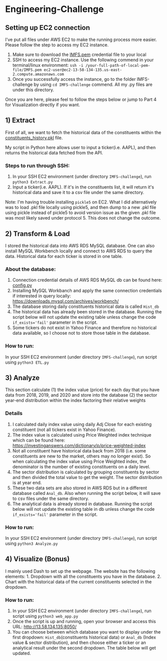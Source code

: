 # Engineering-Challenge


## Setting up EC2 connection
I've put all files under AWS EC2 to make the running process more easier. Please follow the step to access my EC2 instance.
  1. Make sure to download the [IMFS.pem](https://github.com/liangblairshi/Engineering-Challenge/blob/a8ee9aa8d1b48bfaeb1e3bb5e0c1774def37a146/IMFS.pem) credential file to your local
  2. SSH to access my EC2 instance. Use the following commend in your terminal/linux environment: ```ssh -i /your-full-path-of-local-pem-file/IMFS.pem ec2-user@ec2-13-58-134-135.us-east-2.compute.amazonaws.com```
  3. Once you successfully access the instance, go to the folder IMFS-challenge by using ```cd IMFS-challenge``` commend. All my .py files are under this directory.

Once you are here, please feel to follow the steps below or jump to Part 4 for Visualization directly if you want.


## 1) Extract

First of all, we want to fetch the historical data of the constituents within the [constituents_history.pkl](https://github.com/liangblairshi/Engineering-Challenge/blob/f4fd5e9c7b9a4a173b4e83696c0d997617e39d4d/constituents_history.pkl) file.

My script in Python here allows user to input a ticker(i.e. AAPL), and then returns the historical data fetched from the API.

### Steps to run through SSH:
  1. In your SSH EC2 environment (under directory ```IMFS-challenge```), run ```python3 Extract.py```
  2. Input a ticker(i.e. AAPL). If it's in the constituents list, it will return it's historical data and save it to a csv file under the same directory. 

Note: I'm having trouble installing ```pickle5``` on EC2. What I did alternatively was to load .pkl file locally using pickle5, and then dump to a new .pkl file using pickle instead of pickle5 to avoid version issue as the given .pkl file was most likely saved under protocol 5. This does not change the outcome. 

## 2) Transform & Load

I stored the historical data into AWS RDS MySQL database. One can also install MySQL Workbench locally and connect to AWS RDS to query the data. Historical data for each ticker is stored in one table. 

### About the database: 
  1. Connection credential details of AWS RDS MySQL db can be found here: [config.py](https://github.com/liangblairshi/Engineering-Challenge/blob/f4fd5e9c7b9a4a173b4e83696c0d997617e39d4d/config.py)
  2. Installing MySQL Workbanch and apply the same connection credentials if interested in query locally: https://downloads.mysql.com/archives/workbench/
  3. The database storing daily constituents historical data is called ```Hist_db```
  4. The historical data has already been stored in the database. Running the script below will not update the existing table unless change the code ```if_exists='fail'``` parameter in the script.
  5. Some tickers do not exist in Yahoo Finance and therefore no historical data available, so I choose not to store those table in the database.

### How to run:
  In your SSH EC2 environment (under directory ```IMFS-challenge```), run script using ```python3 ETL.py```

## 3) Analyze

This section calculate (1) the index value (price) for each day that you have data from 2018, 2019, and 2020 and store into the database
                       (2) the sector year-end distribution within the index factoring their relative weights
                       
### Details
  1. I calculated daily index value using daily Adj Close for each existing constituent (not all tickers exist in Yahoo Finance).
  2. The index value is calculated using Price Weighted index technique which can be found here: https://investinganswers.com/dictionary/p/price-weighted-index
  3. Not all constituent have historical data back from 2018 (i.e. some constituents are new to the market, others may no longer exist). So when calculating the index value using Price Weighted index, the denominator is the number of existing constituents on a daily level.
  4. The sector distribution is calculated by grouping constituents by sector and then divided the total value to get the weight. The sector distribution is at year end.
  5. These two data sets are also stored in AWS RDS but in a different database called ```Anal_db```. Also when running the script below, it will save to csv files under the same directory.
  6. The analytical data is already stored in database. Running the script below will not update the existing table in db unless change the code ```if_exists='fail'``` parameter in the script.

### How to run:
  In your SSH EC2 environment (under directory ```IMFS-challenge```), run script using ```python3 Analyze.py```

## 4) Visualize (Bonus)

I mainly used Dash to set up the webpage. The website has the following elements:
    1. Dropdown with all the constituents you have in the database.
    2. Chart with the historical data of the current constituents selected in the dropdown.
    
### How to run:
  1. In your SSH EC2 environment (under directory ```IMFS-challenge```), run script using ```python3 web_app.py```
  2. Once the script is up and running, open your browser and access this URL: http://13.58.134.135:8050/
  3. You can choose between which database you want to display under the first dropdown: ```Hist_db```(constituents historical data) or ```Anal_db``` (Index value & sector distribution), and then choose either a ticker or an analytical result under the second dropdown. The table below will get updated.
